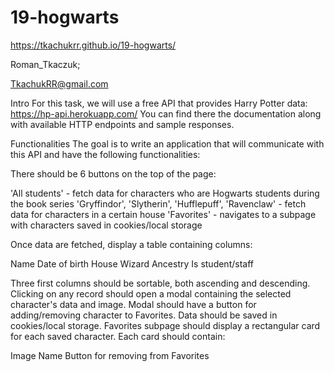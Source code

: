 # 19-hogwarts
https://tkachukrr.github.io/19-hogwarts/

Roman_Tkaczuk;

TkachukRR@gmail.com



Intro
For this task, we will use a free API that provides Harry Potter data: https://hp-api.herokuapp.com/
You can find there the documentation along with available HTTP endpoints and sample responses.

Functionalities
The goal is to write an application that will communicate with this API and have the following functionalities:

There should be 6 buttons on the top of the page:

'All students' - fetch data for characters who are Hogwarts students during the book series
'Gryffindor', 'Slytherin', 'Hufflepuff', 'Ravenclaw' - fetch data for characters in a certain house
'Favorites' - navigates to a subpage with characters saved in cookies/local storage

Once data are fetched, display a table containing columns:

Name
Date of birth
House
Wizard
Ancestry
Is student/staff

Three first columns should be sortable, both ascending and descending.
Clicking on any record should open a modal containing the selected character's data and image.
Modal should have a button for adding/removing character to Favorites. Data should be saved in cookies/local storage.
Favorites subpage should display a rectangular card for each saved character.
Each card should contain:

Image
Name
Button for removing from Favorites
